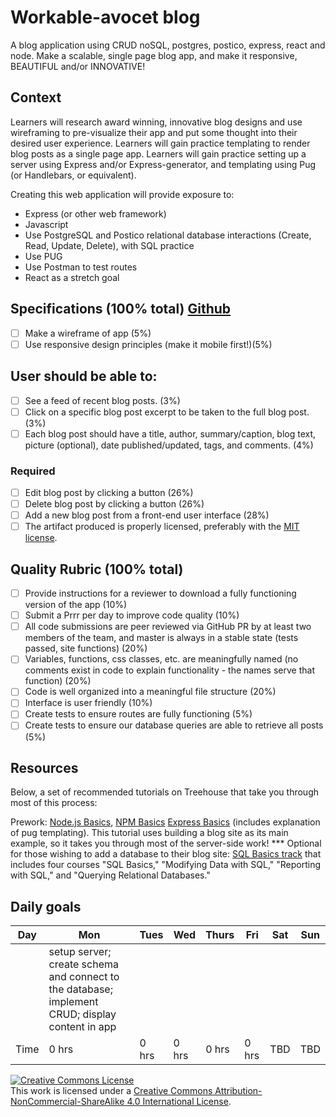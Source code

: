 
# Workable-avocet blog
A blog application using CRUD noSQL, postgres, postico, express, react and node. Make a scalable, single page blog app, and make it responsive, BEAUTIFUL and/or INNOVATIVE!

## Context

Learners will research award winning, innovative blog designs and use wireframing to pre-visualize their app and put some thought into their desired user experience. Learners will gain practice templating to render blog posts as a single page app. Learners will gain practice setting up a server using Express and/or Express-generator, and templating using Pug (or Handlebars, or equivalent).

Creating this web application will provide exposure to:
- Express (or other web framework)
- Javascript
- Use PostgreSQL and Postico relational database interactions (Create, Read, Update, Delete), with SQL practice
- Use PUG
- Use Postman to test routes
- React as a stretch goal

## Specifications (100% total) [Github](https://github.com/eobaah/workable-avocet.git)
- [ ] Make a wireframe of app (5%)
- [ ] Use responsive design principles (make it mobile first!)(5%)

## User should be able to:
- [ ] See a feed of recent blog posts. (3%)
- [ ] Click on a specific blog post excerpt to be taken to the full blog post. (3%)
- [ ] Each blog post should have a title, author, summary/caption, blog text, picture (optional), date published/updated, tags, and comments. (4%)

### Required
- [ ] Edit blog post by clicking a button (26%)
- [ ] Delete blog post by clicking a button (26%)
- [ ] Add a new blog post from a front-end user interface (28%)
- [ ] The artifact produced is properly licensed, preferably with the  [MIT license](https://opensource.org/licenses/MIT).

## Quality Rubric (100% total)
- [ ] Provide instructions for a reviewer to download a fully functioning version of the app (10%)
- [ ] Submit a Prrr per day to improve code quality (10%)
- [ ] All code submissions are peer reviewed via GitHub PR  by at least two members of the team, and master is always in a stable state (tests passed, site functions) (20%)
- [ ] Variables, functions, css classes, etc. are meaningfully named (no comments exist in code to explain functionality - the names serve that function) (20%)
- [ ] Code is well organized into a meaningful file  structure (20%)
- [ ] Interface is user friendly (10%)
- [ ] Create tests to ensure routes are fully functioning (5%)
- [ ] Create tests to ensure our database queries are able to retrieve all posts (5%)

## Resources
Below, a set of recommended tutorials on Treehouse that take you through most of this process:

Prework: [Node.js Basics](https://teamtreehouse.com/library/nodejs-basics), [NPM Basics](https://teamtreehouse.com/library/express-basics)
[Express Basics](https://teamtreehouse.com/library/express-basics) (includes explanation of pug templating). This tutorial uses building a blog site as its main example, so it takes you through most of the server-side work! ***
Optional for those wishing to add a database to their blog site: [SQL Basics track](https://teamtreehouse.com/tracks/learn-sql) that includes four courses "SQL Basics," "Modifying Data with SQL," "Reporting with SQL," and "Querying Relational Databases."

## Daily goals
|Day| Mon | Tues | Wed | Thurs | Fri | Sat |Sun|
|------------|------------|------------|------------|------------|------------|------------ |------------ |
||setup server; create schema and connect to the database; implement CRUD; display content in app|  |||||
|Time|0 hrs|0 hrs|0 hrs|0 hrs|0 hrs|TBD|TBD




<!-- LICENSE -->

<a rel="license" href="http://creativecommons.org/licenses/by-nc-sa/4.0/"><img alt="Creative Commons License" style="border-width:0" src="https://i.creativecommons.org/l/by-nc-sa/4.0/80x15.png" /></a>
<br />This work is licensed under a <a rel="license" href="http://creativecommons.org/licenses/by-nc-sa/4.0/">Creative Commons Attribution-NonCommercial-ShareAlike 4.0 International License</a>.
